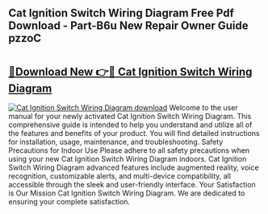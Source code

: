 ## Cat Ignition Switch Wiring Diagram Free Pdf Download - Part-B6u New Repair Owner Guide pzzoC

# <h2><a href="http://dfr63y.blite.top/?on=Cat+Ignition+Switch+Wiring+Diagram">🔗Download New 👉🔴 Cat Ignition Switch Wiring Diagram</a></h2>

[![Cat Ignition Switch Wiring Diagram download](https://i.imgur.com/lujVjoI.png)](http://dfr63y.blite.top/?on=Cat+Ignition+Switch+Wiring+Diagram)
Welcome to the user manual for your newly activated Cat Ignition Switch Wiring Diagram. This comprehensive guide is intended to help you understand and utilize all of the features and benefits of your product. You will find detailed instructions for installation, usage, maintenance, and troubleshooting. Safety Precautions for Indoor Use Please adhere to all safety precautions when using your new Cat Ignition Switch Wiring Diagram indoors. Cat Ignition Switch Wiring Diagram advanced features include augmented reality, voice recognition, customizable alerts, and multi-device compatibility, all accessible through the sleek and user-friendly interface. Your Satisfaction is Our Mission Cat Ignition Switch Wiring Diagram. We are dedicated to ensuring your complete satisfaction.

